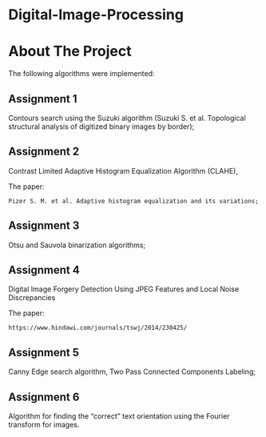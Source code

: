 # Digital-Image-Processing

# About The Project

The following algorithms were implemented:

## Assignment 1

Contours search using the Suzuki algorithm (Suzuki S. et al. Topological structural analysis of digitized binary images by border);

## Assignment 2

Contrast Limited Adaptive Histogram Equalization Algorithm (CLAHE), 

The paper: 

    Pizer S. M. et al. Adaptive histogram equalization and its variations;

## Assignment 3

Otsu and Sauvola binarization algorithms;

## Assignment 4

Digital Image Forgery Detection Using JPEG Features and Local Noise Discrepancies 

The paper: 
    
    https://www.hindawi.com/journals/tswj/2014/230425/

## Assignment 5

Canny Edge search algorithm, Two Pass Connected Components Labeling;

## Assignment 6

Algorithm for finding the “correct” text orientation using the Fourier transform for images.
